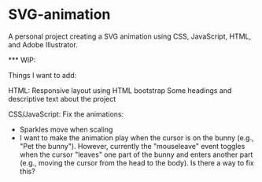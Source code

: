 # SVG-animation
A personal project creating a SVG animation using CSS, JavaScript, HTML, and Adobe Illustrator.

*** WIP:

Things I want to add:

HTML:
Responsive layout using HTML bootstrap
Some headings and descriptive text about the project

CSS/JavaScript:
Fix the animations:
- Sparkles move when scaling
- I want to make the animation play when the cursor is on the bunny (e.g., "Pet the bunny").
However, currently the "mouseleave" event toggles when the cursor "leaves" one part of the bunny and enters another part (e.g., moving the cursor from the head to the body). Is there a way to fix this?
